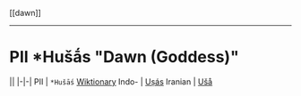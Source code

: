 [[dawn]]
***
# PII *Hušā́s "Dawn (Goddess)"
||
|-|-|
PII | `*Hušā́s` [Wiktionary](https://en.wiktionary.org/wiki/Reconstruction:Proto-Indo-Iranian/Hu%C5%A1%C4%81%CC%81s)
Indo- | [Uṣás](ushas.md)
Iranian | [Ušå](usha.md)
